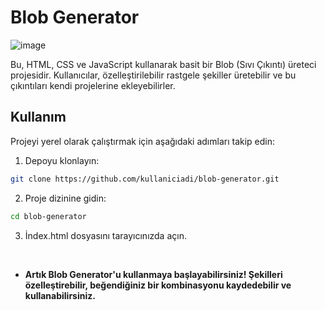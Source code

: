 # Blob Generator

![image](https://github.com/saruhanakbas/blob-generator/assets/126952556/686c9a1d-23a2-48ff-b473-5588af0e401c)


Bu, HTML, CSS ve JavaScript kullanarak basit bir Blob (Sıvı Çıkıntı) üreteci projesidir. Kullanıcılar, özelleştirilebilir rastgele şekiller üretebilir ve bu çıkıntıları kendi projelerine ekleyebilirler.

## Kullanım

> 

Projeyi yerel olarak çalıştırmak için aşağıdaki adımları takip edin:

1. Depoyu klonlayın:

```bash
git clone https://github.com/kullaniciadi/blob-generator.git
```

2. Proje dizinine gidin:
```bash
cd blob-generator
```

3. İndex.html dosyasını tarayıcınızda açın.

<br>
 
* **Artık Blob Generator'u kullanmaya başlayabilirsiniz! Şekilleri özelleştirebilir, beğendiğiniz bir kombinasyonu kaydedebilir ve kullanabilirsiniz.**
